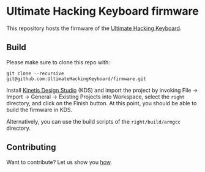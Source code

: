 # Ultimate Hacking Keyboard firmware

This repository hosts the firmware of the [Ultimate Hacking Keyboard](https://ultimatehackingkeyboard.com/).

## Build

Please make sure to clone this repo with:

`git clone --recursive git@github.com:UltimateHackingKeyboard/firmware.git`

Install [Kinetis Design Studio](http://www.nxp.com/products/software-and-tools/run-time-software/kinetis-software-and-tools/ides-for-kinetis-mcus/kinetis-design-studio-integrated-development-environment-ide:KDS_IDE) (KDS) and import the project by invoking File -> Import -> General -> Existing Projects into Workspace, select the `right` directory, and click on the Finish button. At this point, you should be able to build the firmware in KDS.

Alternatively, you can use the build scripts of the `right/build/armgcc` directory.

## Contributing

Want to contribute? Let us show you [how](/CONTRIBUTING.md).
